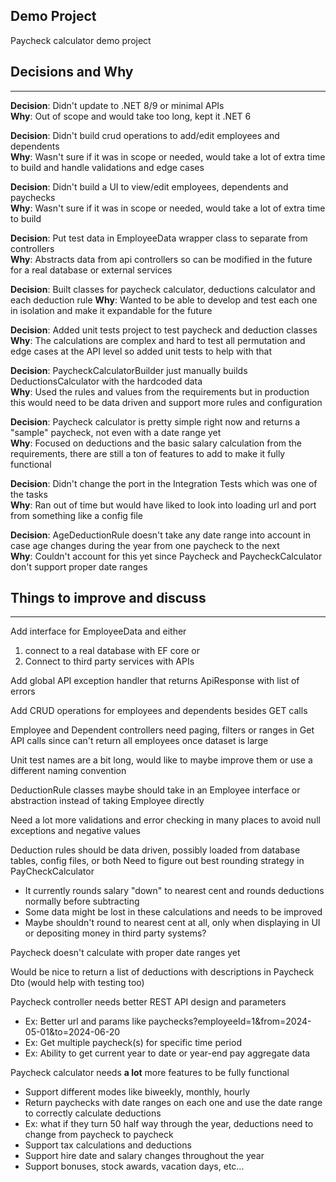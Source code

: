 ## Demo Project

Paycheck calculator demo project

## Decisions and Why

---
**Decision**: Didn't update to .NET 8/9 or minimal APIs<br>
**Why**: Out of scope and would take too long, kept it .NET 6 

**Decision**: Didn't build crud operations to add/edit employees and dependents<br>
**Why**: Wasn't sure if it was in scope or needed, would take a lot of extra time to build and handle validations and edge cases

**Decision**: Didn't build a UI to view/edit employees, dependents and paychecks<br>
**Why**: Wasn't sure if it was in scope or needed, would take a lot of extra time to build

**Decision**: Put test data in EmployeeData wrapper class to separate from controllers<br>
**Why**: Abstracts data from api controllers so can be modified in the future for a real database or external services

**Decision**: Built classes for paycheck calculator, deductions calculator and each deduction rule
**Why**: Wanted to be able to develop and test each one in isolation and make it expandable for the future

**Decision**: Added unit tests project to test paycheck and deduction classes<br>
**Why**: The calculations are complex and hard to test all permutation and edge cases at the API level so added unit tests to help with that

**Decision**: PaycheckCalculatorBuilder just manually builds DeductionsCalculator with the hardcoded data<br>
**Why**: Used the rules and values from the requirements but in production this would need to be data driven and support more rules and configuration

**Decision**: Paycheck calculator is pretty simple right now and returns a "sample" paycheck, not even with a date range yet<br>
**Why**: Focused on deductions and the basic salary calculation from the requirements, there are still a ton of features to add to make it fully functional

**Decision**: Didn't change the port in the Integration Tests which was one of the tasks<br>
**Why**: Ran out of time but would have liked to look into loading url and port from something like a config file

**Decision**: AgeDeductionRule doesn't take any date range into account in case age changes during the year from one paycheck to the next<br>
**Why**: Couldn't account for this yet since Paycheck and PaycheckCalculator don't support proper date ranges

## Things to improve and discuss

---
Add interface for EmployeeData and either 
1) connect to a real database with EF core or 
2) Connect to third party services with APIs

Add global API exception handler that returns ApiResponse with list of errors<br>

Add CRUD operations for employees and dependents besides GET calls

Employee and Dependent controllers need paging, filters or ranges in Get API calls since can't return all employees once dataset is large

Unit test names are a bit long, would like to maybe improve them or use a different naming convention

DeductionRule classes maybe should take in an Employee interface or abstraction instead of taking Employee directly

Need a lot more validations and error checking in many places to avoid null exceptions and negative values

Deduction rules should be data driven, possibly loaded from database tables, config files, or both
Need to figure out best rounding strategy in PayCheckCalculator
* It currently rounds salary "down" to nearest cent and rounds deductions normally before subtracting
* Some data might be lost in these calculations and needs to be improved
* Maybe shouldn't round to nearest cent at all, only when displaying in UI or depositing money in third party systems?

Paycheck doesn't calculate with proper date ranges yet

Would be nice to return a list of deductions with descriptions in Paycheck Dto (would help with testing too)
 
Paycheck controller needs better REST API design and parameters
* Ex: Better url and params like paychecks?employeeId=1&from=2024-05-01&to=2024-06-20
* Ex: Get multiple paycheck(s) for specific time period
* Ex: Ability to get current year to date or year-end pay aggregate data
 
Paycheck calculator needs **a lot** more features to be fully functional
* Support different modes like biweekly, monthly, hourly
* Return paychecks with date ranges on each one and use the date range to correctly calculate deductions 
* Ex: what if they turn 50 half way through the year, deductions need to change from paycheck to paycheck
* Support tax calculations and deductions
* Support hire date and salary changes throughout the year
* Support bonuses, stock awards, vacation days, etc...
